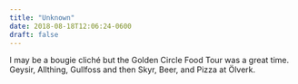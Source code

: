 ```yaml
---
title: "Unknown"
date: 2018-08-18T12:06:24-0600
draft: false
---
```


I may be a bougie cliché but the Golden Circle Food Tour was a great time. Geysir, Allthing, Gullfoss and then Skyr, Beer, and Pizza at Ölverk.
